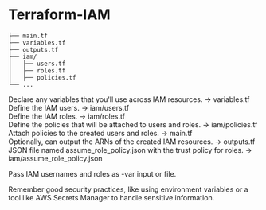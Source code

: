 # Terraform-IAM
```
├── main.tf
├── variables.tf
├── outputs.tf
├── iam/
│   ├── users.tf
│   ├── roles.tf
│   ├── policies.tf
└── ...
```

Declare any variables that you'll use across IAM resources. -> variables.tf <br>
Define the IAM users. -> iam/users.tf <br>
Define the IAM roles. -> iam/roles.tf <br>
Define the policies that will be attached to users and roles. -> iam/policies.tf <br>
Attach policies to the created users and roles. -> main.tf <br>
Optionally, can output the ARNs of the created IAM resources. -> outputs.tf <br>
JSON file named assume_role_policy.json with the trust policy for roles. -> iam/assume_role_policy.json <br>

Pass IAM usernames and roles as -var input or file. <br>

Remember good security practices, like using environment variables or a tool like AWS Secrets Manager to handle sensitive information.
